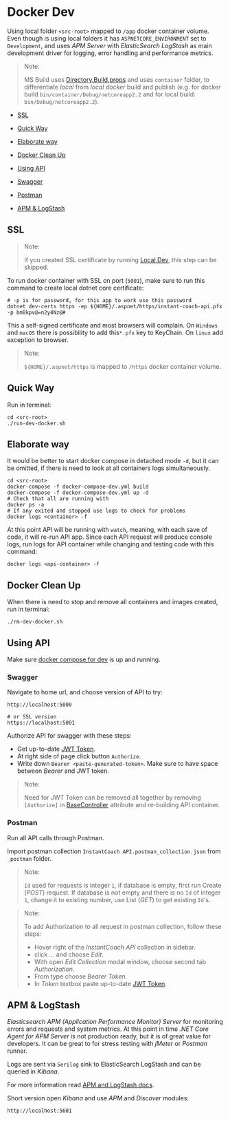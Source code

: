 # Docker Dev

Using local folder `<src-root>` mapped to `/app` docker container volume. Even though is using local folders it has `ASPNETCORE_ENVIRONMENT` set to `Development`, and uses _APM Server_ with _ElasticSearch LogStash_ as main development driver for logging, error handling and performance metrics.

> Note:
>
> MS Build uses [Directory.Build.props](../Directory.Build.props) and uses `container` folder, to differentiate _local_ from _local docker_ build and publish (e.g. for docker build `bin/container/Debug/netcoreapp2.2` and for local build: `bin/Debug/netcoreapp2.2`).

*   [SSL](#ssl)

*   [Quick Way](#quick-way)

*   [Elaborate way](#elaborate-way)

*   [Docker Clean Up](#docker-clean-up)

*   [Using API](#using-api)

  *   [Swagger](#swagger)

  *   [Postman](#postman)
*   [APM & LogStash](#apm--logstash)

## SSL

> Note:
>
> If you created SSL certificate by running [Local Dev](local-dev-env.md), this step can be skipped.

To run docker container with SSL on port (`5001`), make sure to run this command to create local dotnet core certificate:

```shell
# -p is for password, for this app to work use this password
dotnet dev-certs https -ep ${HOME}/.aspnet/https/instant-coach-api.pfx -p bm8kpv@=n2y4Nz@#
```

This a self-signed certificate and most browsers will complain. On `Windows` and `macOS` there is possibility to add this`*.pfx` key to KeyChain. On `linux` add exception to browser.

> Note:
>
> `${HOME}/.aspnet/https` is mapped to `/https` docker container volume.

## Quick Way

Run in terminal:

```shell
cd <src-root>
./run-dev-docker.sh
```

## Elaborate way

It would be better to start docker compose in detached mode `-d`, but it can be omitted, if there is need to look at all containers logs simultaneously.

```shell
cd <src-root>
docker-compose -f docker-compose-dev.yml build
docker-compose -f docker-compose-dev.yml up -d
# Check that all are running with
docker ps -a
# If any exited and stopped use logs to check for problems
docker logs <container> -f
```

At this point API will be running with `watch`, meaning, with each save of code, it will re-run API app. Since each API request will produce console logs, run logs for API container while changing and testing code with this command:

```shell
docker logs <api-container> -f
```

## Docker Clean Up

When there is need to stop and remove all containers and images created, run in terminal:

```ssh
./rm-dev-docker.sh
```

## Using API

Make sure [docker compose for dev](../docker-compose-dev.yml) is up and running.

### Swagger

Navigate to home url, and choose version of API to try:

```
http://localhost:5000

# or SSL version
https://localhost:5001
```

Authorize API for swagger with these steps:

* Get up-to-date [JWT Token](jwt-token.md).
* At right side of page click button `Authorize`.
* Write down `Bearer <paste-generated-token>`. Make sure to have space between _Bearer_ and JWT token.

> Note:
>
> Need for JWT Token can be removed all together by removing `[Authorize]` in [BaseController](../api/BaseController.cs) attribute and re-building API container.

### Postman

Run all API calls through Postman.

Import postman collection `InstantCoach API.postman_collection.json` from `_postman` folder.

> Note:
>
> `Id` used for requests is integer `1`, if database is empty, first run Create (_POST_) request. If database is not empty and there is no `Id` of integer `1`, change it to existing number, use List (_GET_) to get existing `Id`'s.

> Note:
>
> To add Authorization to all request in postman collection, follow these steps:
> *  Hover right of the _InstantCoach API_ collection in sidebar.
> *  click _..._ and choose _Edit_.
> *  With open _Edit Collection_ modal window, choose second tab _Authorization_.
> *  From type choose _Bearer Token_.
> *  In _Token_ textbox paste up-to-date [JWT Token](jwt-token.md).

## APM & LogStash

_Elasticsearch APM (Application Performance Monitor) Server_ for monitoring errors and requests and system metrics. At this point in time _.NET Core Agent for APM Server_ is not production ready, but it is of great value for developers. It can be great to for stress testing with _jMeter_ or _Postman_ runner.

Logs are sent via `Serilog` sink to ElasticSearch LogStash and can be queried in _Kibana_.

For more information read [APM and LogStash docs](apm-logstash.md).

Short version open _Kibana_ and use _APM_ and _Discover_ modules:

```
http://localhost:5601
```